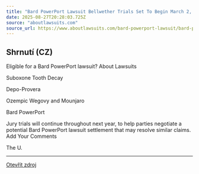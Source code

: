 ```yaml
---
title: "Bard PowerPort Lawsuit Bellwether Trials Set To Begin March 2, 2026"
date: 2025-08-27T20:28:03.725Z
source: "aboutlawsuits.com"
source_url: https://www.aboutlawsuits.com/bard-powerport-lawsuit/bard-powerport-lawsuit-bellwether-trials-march-2-2026/
---
```


## Shrnutí (CZ)
Eligible for a Bard PowerPort lawsuit? About Lawsuits

Suboxone Tooth Decay

Depo-Provera

Ozempic Wegovy and Mounjaro

Bard PowerPort

Jury trials will continue throughout next year, to help parties negotiate a potential Bard PowerPort lawsuit settlement that may resolve similar claims. Add Your Comments

The U.

---

[Otevřít zdroj](https://www.aboutlawsuits.com/bard-powerport-lawsuit/bard-powerport-lawsuit-bellwether-trials-march-2-2026/)
